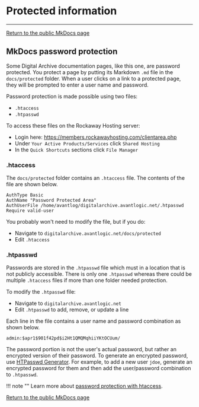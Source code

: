 # Protected information

---
[Return to the public MkDocs page](../../admin-mkdocs)

## MkDocs password protection

Some Digital Archive documentation pages, like this one, are password protected.
You protect a page by putting its Markdown `.md` file in the `docs/protected` folder.
When a user clicks on a link to a protected page, they will be prompted to enter a user name and password.

Password protection is made possible using two files:

- `.htaccess`
- `.htpasswd`

To access these files on the Rockaway Hosting server:

- Login here: <https://members.rockawayhosting.com/clientarea.php>
- Under `Your Active Products/Services` click `Shared Hosting`
- In the `Quick Shortcuts` sections click `File Manager`

### .htaccess
The `docs/protected` folder contains an `.htaccess` file. The contents of the file are shown below.
```
AuthType Basic
AuthName "Password Protected Area"
AuthUserFile /home/avantlog/digitalarchive.avantlogic.net/.htpasswd
Require valid-user
```

You probably won't need to modify the file, but if you do:

- Navigate to `digitalarchive.avantlogic.net/docs/protected`
- Edit `.htaccess`

### .htpasswd

Passwords are stored in the `.htpasswd` file which must in a location that is not publicly accessible. There is only one `.htpasswd` whereas there could be multiple `.htaccess` files if more than one folder needed protection.

To modify the `.htpasswd` file:

- Navigate to `digitalarchive.avantlogic.net`
- Edit `.htpasswd` to add, remove, or update a line

Each line in the file contains a user name and password combination as shown below.

```
admin:$apr1$901f42pd$i2Ht1QMQMqhiiYKtOCUum/
```

The password portion is not the user's actual password, but rather an encrypted version of their password.
To generate an encrypted password, use [HTPasswd Generator](https://www.web2generators.com/apache-tools/htpasswd-generator).
For example, to add a new user `jdoe`, generate an encrypted password for them and then add the
user/password combination to `.htpasswd`.

!!! note ""
    Learn more about [password protection with htaccess](https://www.htaccesstools.com/articles/password-protection/).

[Return to the public MkDocs page](../../admin-mkdocs)
